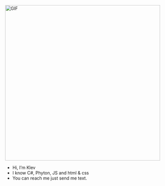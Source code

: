 
<img alt="GIF" src="https://64.media.tumblr.com/4ad8c4665bfbc9bd2cfb12f5f49a60a7/980440c0b4defe34-95/s540x810/d3cec9ea0cb049c450899c043bf8f3005516b4a8.gifv" width="500" />


  - Hi, I’m Klev
  - I know C#, Phyton, JS and html & css
  - You can reach me just send me text.

 

 

<!---
klevtt/klevtt is a ✨ special ✨ repository because its `README.md` (this file) appears on your GitHub profile.
You can click the Preview link to take a look at your changes.
--->
